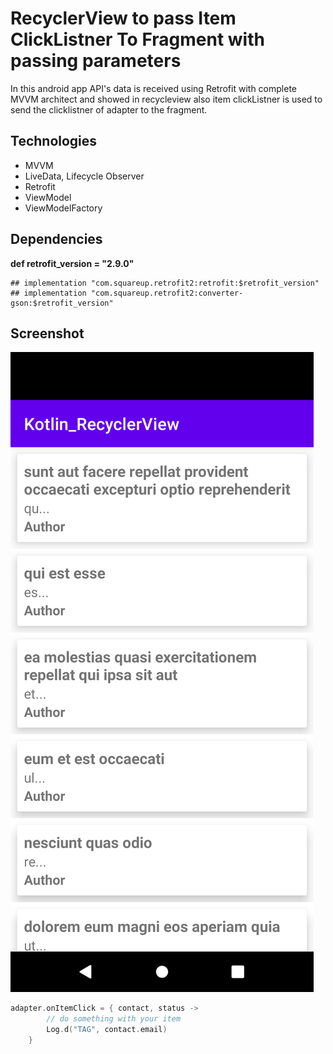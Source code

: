 # RecyclerView to pass Item ClickListner To Fragment with passing parameters

In this android app API's data is received using Retrofit with complete MVVM architect and showed in recycleview
also item clickListner is used to send the clicklistner of adapter to the fragment.

## Technologies
* MVVM
* LiveData, Lifecycle Observer
* Retrofit
* ViewModel
* ViewModelFactory

## Dependencies

**def retrofit_version = "2.9.0"**

    ## implementation "com.squareup.retrofit2:retrofit:$retrofit_version"
    ## implementation "com.squareup.retrofit2:converter-gson:$retrofit_version"
    
    

## Screenshot
![Alt text](app/src/main/res/drawable-v24/screenshot.png)

```kotlin
adapter.onItemClick = { contact, status ->
        // do something with your item
        Log.d("TAG", contact.email)
    }
  
    
 

